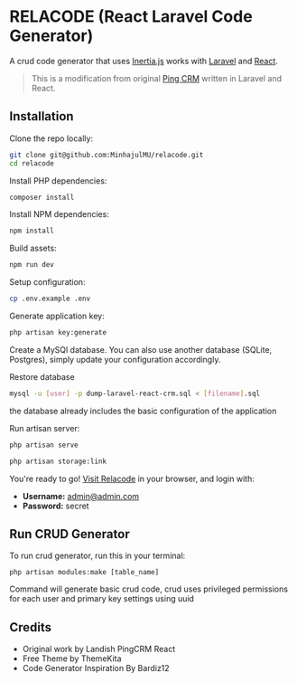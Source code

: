 # RELACODE (React Laravel Code Generator)

A crud code generator that uses [Inertia.js](https://inertiajs.com/) works with [Laravel](https://laravel.com/) and [React](https://reactjs.org/).

> This is a modification from original [Ping CRM](https://github.com/Landish/pingcrm-react) written in Laravel and React.


## Installation

Clone the repo locally:

```sh
git clone git@github.com:MinhajulMU/relacode.git
cd relacode
```

Install PHP dependencies:

```sh
composer install
```

Install NPM dependencies:

```sh
npm install
```

Build assets:

```sh
npm run dev
```

Setup configuration:

```sh
cp .env.example .env
```

Generate application key:

```sh
php artisan key:generate
```

Create a MySQl database. You can also use another database (SQLite, Postgres), simply update your configuration accordingly.


Restore database

```sh
mysql -u [user] -p dump-laravel-react-crm.sql < [filename].sql
```
the database already includes the basic configuration of the application

Run artisan server:

```sh
php artisan serve
```

```sh
php artisan storage:link
```

You're ready to go! [Visit Relacode](http://127.0.0.1:8000/) in your browser, and login with:

- **Username:** admin@admin.com
- **Password:** secret

## Run CRUD Generator

To run crud generator, run this in your terminal:

```
php artisan modules:make [table_name]
```

Command will generate basic crud code, crud uses privileged permissions for each user and primary key settings using uuid

## Credits

- Original work by Landish PingCRM React
- Free Theme by ThemeKita
- Code Generator Inspiration By Bardiz12
